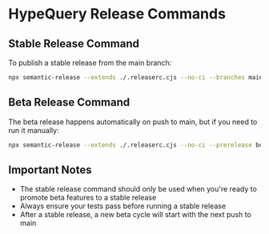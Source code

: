 # HypeQuery Release Commands

## Stable Release Command
To publish a stable release from the main branch:

```bash
npx semantic-release --extends ./.releaserc.cjs --no-ci --branches main
```

## Beta Release Command
The beta release happens automatically on push to main, but if you need to run it manually:

```bash
npx semantic-release --extends ./.releaserc.cjs --no-ci --prerelease beta
```

## Important Notes
- The stable release command should only be used when you're ready to promote beta features to a stable release
- Always ensure your tests pass before running a stable release
- After a stable release, a new beta cycle will start with the next push to main 